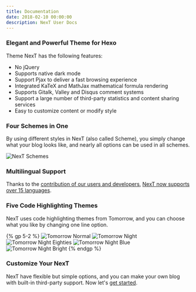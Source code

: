 ```yaml
---
title: Documentation
date: 2018-02-10 00:00:00
description: NexT User Docs
---
```


### Elegant and Powerful Theme for Hexo

Theme NexT has the following features:

* No jQuery
* Supports native dark mode
* Support Pjax to deliver a fast browsing experience
* Integrated KaTeX and MathJax mathematical formula rendering
* Supports Gitalk, Valley and Disqus comment systems
* Support a large number of third-party statistics and content sharing services
* Easy to customize content or modify style

### Four Schemes in One

By using different styles in NexT (also called Scheme), you simply change what your blog looks like, and nearly all options can be used in all schemes.

![NexT Schemes](https://user-images.githubusercontent.com/16272760/63487983-da41b080-c4df-11e9-951c-64883a8a5e9b.png)

### Multilingual Support

Thanks to the [contribution of our users and developers](https://github.com/theme-next/hexo-theme-next/pulls?&q=is%3Apr+label%3Ai18n), [NexT now supports over 15 languages](/docs/getting-started/#Choosing-Language).

### Five Code Highlighting Themes

NexT uses code highlighting themes from Tomorrow, and you can choose what you like by changing one line option.

{% gp 5-2 %}
![Tomorrow Normal](/images/docs/tomorrow.png)
![Tomorrow Night](/images/docs/tomorrow-night.png)
![Tomorrow Night Eighties](/images/docs/tomorrow-night-eighties.png)
![Tomorrow Night Blue](/images/docs/tomorrow-night-blue.png)
![Tomorrow Night Bright](/images/docs/tomorrow-night-bright.png)
{% endgp %}

### Customize Your NexT

NexT have flexible but simple options, and you can make your own blog with built-in third-party support. Now let's [get started](/docs/getting-started/).
